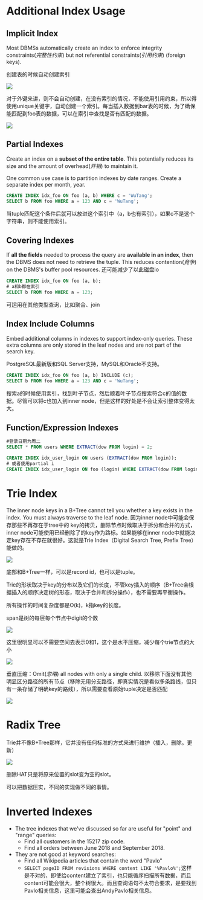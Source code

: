 # Additional Index Usage

## Implicit Index

Most DBMSs automatically create an index to  enforce integrity constraints(*完整性约束*) but not referential  constraints(*引用约束*) (foreign keys).

创建表的时候自动创建索引

![](CMU445-8-Trees-Indexes2/08-trees2_16.JPG)

对于外键来讲，则不会自动创建，在没有索引的情况，不能使用引用约束，所以得使用unique关键字，自动创建一个索引。每当插入数据到bar表的时候，为了确保能匹配到foo表的数据，可以在索引中查找是否有匹配的数据。

![](CMU445-8-Trees-Indexes2/08-trees2_20.JPG)

## Partial Indexes

Create an index on a **subset of the  entire table**. This potentially reduces  its size and the amount of overhead(*开销*) to maintain it.

One common use case is to partition indexes by date ranges. Create a separate index per month, year.

```sql
CREATE INDEX idx_foo ON foo (a, b) WHERE c = 'WuTang';
SELECT b FROM foo WHERE a = 123 AND c = 'WuTang';
```

当tuple匹配这个条件后就可以放进这个索引中（a，b也有索引），如果c不是这个字符串，则不能使用索引。

## Covering Indexes

If **all the fields** needed to process the  query are **available in an index**, then  the DBMS does not need to retrieve  the tuple. This reduces contention(*竞争*) on the DBMS's buffer pool resources. 还可能减少了以此磁盘io

```sql
CREATE INDEX idx_foo ON foo (a, b);
# a和b都在索引
SELECT b FROM foo WHERE a = 123;
```

可运用在其他类型查询，比如聚合、join

## Index Include Columns

Embed additional columns in indexes to support index-only queries. These extra columns are only stored  in the leaf nodes and are not part of  the search key.

PostgreSQL最新版和SQL Server支持，MySQL和Oracle不支持。

```sql
CREATE INDEX idx_foo ON foo (a, b) INCLUDE (c);
SELECT b FROM foo WHERE a = 123 AND c = 'WuTang';
```

搜索a的时候使用索引，找到叶子节点，然后顺着叶子节点搜索符合c的值的数据。尽管可以将c也加入到inner node，但是这样的好处是不会让索引整体变得太大。

## Function/Expression Indexes

```sql
#登录日期为周二
SELECT * FROM users WHERE EXTRACT(dow FROM login) = 2;

CREATE INDEX idx_user_login ON users (EXTRACT(dow FROM login));
# 或者使用partial i
CREATE INDEX idx_user_login ON foo (login) WHERE EXTRACT(dow FROM login) = 2;
```

# Trie Index

The inner node keys in a B+Tree cannot tell you  whether a key exists in the index. You must always  traverse to the leaf node. 因为inner node中可能会保存那些不再存在于tree中的
key的拷贝，删除节点时候取决于拆分和合并的方式，inner node可能使用已经删除了的key作为路标。如果能够在inner node中就能决定key存在不存在就很好。这就是Trie Index（Digital Search Tree, Prefix Tree）能做的。

![](CMU445-8-Trees-Indexes2/08-trees2_36.JPG)

底部和B+Tree一样，可以是record id，也可以是tuple。

Trie的形状取决于key的分布以及它们的长度，不管key插入的顺序（B+Tree会根据插入的顺序决定树的形态，取决于合并和拆分操作），也不需要再平衡操作。

所有操作的时间复杂度都是O(k)，k指key的长度。

span是树的每层每个节点中digit的个数

![](CMU445-8-Trees-Indexes2/20220609073925.png)

这里很明显可以不需要空间去表示0和1，这个是水平压缩，减少每个trie节点的大小

![](CMU445-8-Trees-Indexes2/08-trees2_46.JPG)

垂直压缩：Omit(*忽略*) all nodes with only a single  child. 以移除下面没有其他明显区分路径的所有节点（移除无用分支路径，即真实情况是看似多条路线，但只有一条存储了明确key的路线），所以需要查看原始tuple决定是否匹配

![](CMU445-8-Trees-Indexes2/20220609075502.png)

# Radix Tree

Trie并不像B+Tree那样，它并没有任何标准的方式来进行维护（插入，删除。更新）

![](CMU445-8-Trees-Indexes2/20220609080448.png)

删除HAT只是将原来位置的slot变为空的slot。

可以把数据压实，不同的实现做不同的事情。

# Inverted Indexes

- The tree indexes that we've discussed so far are useful for "point" and "range" queries:
  - Find all customers in the 15217 zip code.
  - Find all orders between June 2018 and September 2018.
- They are not good at keyword searches:
  - Find all Wikipedia articles that contain the word "Pavlo"
  - `SELECT pageID FROM revisions WHERE content LIKE '%Pavlo%';`这样是不对的，即使给content建立了索引，也只能循序扫描所有数据，而且content可能会很大，整个树很大。而且查询语句不太符合要求，是要找到Pavlo相关信息，这里可能会查出AndyPavlo相关信息。
